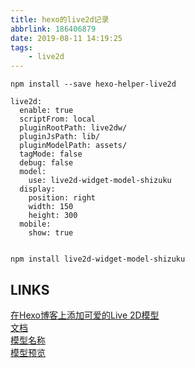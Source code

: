 ```yaml
---
title: hexo的live2d记录
abbrlink: 186406879
date: 2019-08-11 14:19:25
tags:
	- live2d
---
```


```
npm install --save hexo-helper-live2d

live2d:
  enable: true
  scriptFrom: local
  pluginRootPath: live2dw/
  pluginJsPath: lib/
  pluginModelPath: assets/
  tagMode: false
  debug: false
  model:
    use: live2d-widget-model-shizuku
  display:
    position: right
    width: 150
    height: 300
  mobile:
    show: true


npm install live2d-widget-model-shizuku

```

## LINKS
[在Hexo博客上添加可爱的Live 2D模型](https://www.jianshu.com/p/4b61d8702cfa)  
[文档](https://github.com/EYHN/hexo-helper-live2d/blob/master/README.zh-CN.md)  
[模型名称](https://github.com/xiazeyu/live2d-widget-models)  
[模型预览](https://huaji8.top/post/live2d-plugin-2.0/)  
